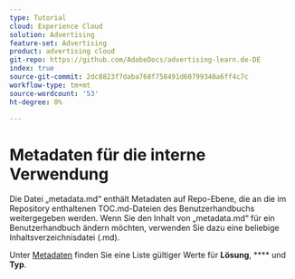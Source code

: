 ```yaml
---
type: Tutorial
cloud: Experience Cloud
solution: Advertising
feature-set: Advertising
product: advertising cloud
git-repo: https://github.com/AdobeDocs/advertising-learn.de-DE
index: true
source-git-commit: 2dc8823f7daba768f758491d60799340a6ff4c7c
workflow-type: tm+mt
source-wordcount: '53'
ht-degree: 0%

---
```



# Metadaten für die interne Verwendung

Die Datei „metadata.md“ enthält Metadaten auf Repo-Ebene, die an die im Repository enthaltenen TOC.md-Dateien des Benutzerhandbuchs weitergegeben werden. Wenn Sie den Inhalt von „metadata.md“ für ein Benutzerhandbuch ändern möchten, verwenden Sie dazu eine beliebige Inhaltsverzeichnisdatei (.md).

Unter [Metadaten](https://experienceleague.adobe.com/docs/authoring-guide-exl/using/editing/user-guide-setup/metadata.html) finden Sie eine Liste gültiger Werte für **Lösung**, **** und **Typ**.
